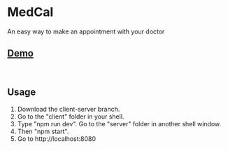 # MedCal

An easy way to make an appointment with your doctor

## [Demo](http://sweng-30-medcal.herokuapp.com)
&nbsp;

## Usage
1. Download the client-server branch.
2. Go to the "client" folder in your shell.
3. Type "npm run dev".
Go to the "server" folder in another shell window.
5. Then "npm start".
6. Go to http://localhost:8080
